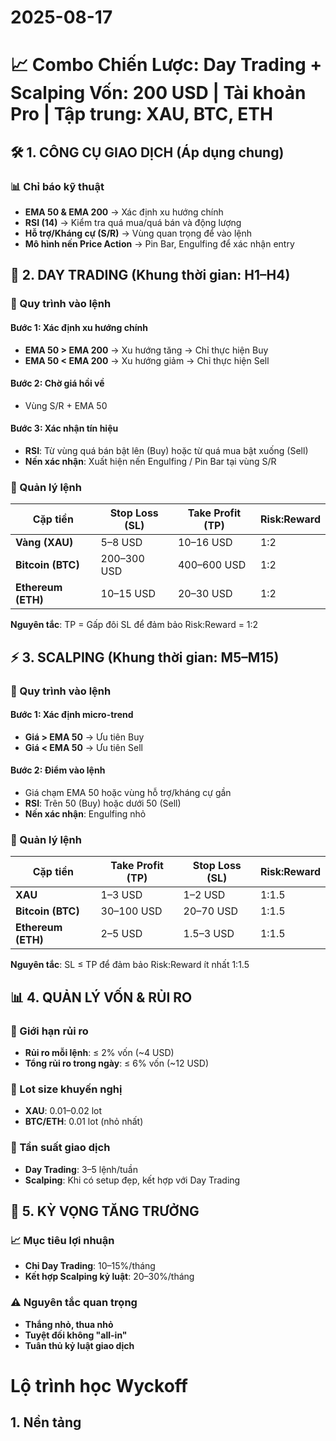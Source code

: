 # 2025-08-17

# 📈 Combo Chiến Lược: Day Trading + Scalping Vốn: 200 USD | Tài khoản Pro | Tập trung: XAU, BTC, ETH

## 🛠️ 1. CÔNG CỤ GIAO DỊCH (Áp dụng chung)

### 📊 Chỉ báo kỹ thuật

- **EMA 50 & EMA 200** → Xác định xu hướng chính
- **RSI (14)** → Kiểm tra quá mua/quá bán và động lượng
- **Hỗ trợ/Kháng cự (S/R)** → Vùng quan trọng để vào lệnh
- **Mô hình nến Price Action** → Pin Bar, Engulfing để xác nhận entry

## 🎯 2. DAY TRADING (Khung thời gian: H1–H4)

### 📌 Quy trình vào lệnh

#### Bước 1: Xác định xu hướng chính

- **EMA 50 > EMA 200** → Xu hướng tăng → Chỉ thực hiện Buy
- **EMA 50 < EMA 200** → Xu hướng giảm → Chỉ thực hiện Sell

#### Bước 2: Chờ giá hồi về

- Vùng S/R + EMA 50

#### Bước 3: Xác nhận tín hiệu

- **RSI**: Từ vùng quá bán bật lên (Buy) hoặc từ quá mua bật xuống (Sell)
- **Nến xác nhận**: Xuất hiện nến Engulfing / Pin Bar tại vùng S/R

### 📌 Quản lý lệnh

| Cặp tiền           | Stop Loss (SL) | Take Profit (TP) | Risk:Reward |
| ------------------ | -------------- | ---------------- | ----------- |
| **Vàng (XAU)**     | 5–8 USD        | 10–16 USD        | 1:2         |
| **Bitcoin (BTC)**  | 200–300 USD    | 400–600 USD      | 1:2         |
| **Ethereum (ETH)** | 10–15 USD      | 20–30 USD        | 1:2         |

**Nguyên tắc**: TP = Gấp đôi SL để đảm bảo Risk:Reward = 1:2

## ⚡ 3. SCALPING (Khung thời gian: M5–M15)

### 📌 Quy trình vào lệnh

#### Bước 1: Xác định micro-trend

- **Giá > EMA 50** → Ưu tiên Buy
- **Giá < EMA 50** → Ưu tiên Sell

#### Bước 2: Điểm vào lệnh

- Giá chạm EMA 50 hoặc vùng hỗ trợ/kháng cự gần
- **RSI**: Trên 50 (Buy) hoặc dưới 50 (Sell)
- **Nến xác nhận**: Engulfing nhỏ

### 📌 Quản lý lệnh

| Cặp tiền           | Take Profit (TP) | Stop Loss (SL) | Risk:Reward |
| ------------------ | ---------------- | -------------- | ----------- |
| **XAU**            | 1–3 USD          | 1–2 USD        | 1:1.5       |
| **Bitcoin (BTC)**  | 30–100 USD       | 20–70 USD      | 1:1.5       |
| **Ethereum (ETH)** | 2–5 USD          | 1.5–3 USD      | 1:1.5       |

**Nguyên tắc**: SL ≤ TP để đảm bảo Risk:Reward ít nhất 1:1.5

## 📊 4. QUẢN LÝ VỐN & RỦI RO

### 🎯 Giới hạn rủi ro

- **Rủi ro mỗi lệnh**: ≤ 2% vốn (~4 USD)
- **Tổng rủi ro trong ngày**: ≤ 6% vốn (~12 USD)

### 📏 Lot size khuyến nghị

- **XAU**: 0.01–0.02 lot
- **BTC/ETH**: 0.01 lot (nhỏ nhất)

### 📅 Tần suất giao dịch

- **Day Trading**: 3–5 lệnh/tuần
- **Scalping**: Khi có setup đẹp, kết hợp với Day Trading

## 🚀 5. KỲ VỌNG TĂNG TRƯỞNG

### 📈 Mục tiêu lợi nhuận

- **Chỉ Day Trading**: 10–15%/tháng
- **Kết hợp Scalping kỷ luật**: 20–30%/tháng

### ⚠️ Nguyên tắc quan trọng

- **Thắng nhỏ, thua nhỏ**
- **Tuyệt đối không "all-in"**
- **Tuân thủ kỷ luật giao dịch**

# Lộ trình học Wyckoff

## 1. Nền tảng
